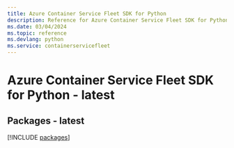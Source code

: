```yaml
---
title: Azure Container Service Fleet SDK for Python
description: Reference for Azure Container Service Fleet SDK for Python
ms.date: 03/04/2024
ms.topic: reference
ms.devlang: python
ms.service: containerservicefleet
---
```

# Azure Container Service Fleet SDK for Python - latest
## Packages - latest
[!INCLUDE [packages](container-service-fleet-index.md)]